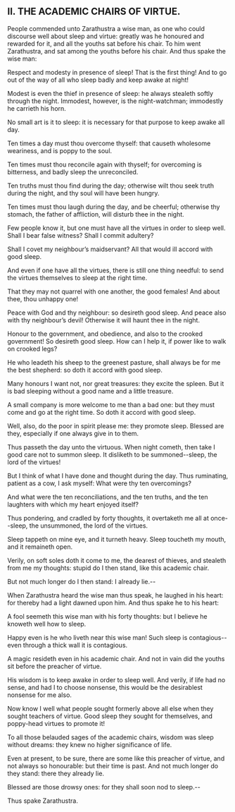 ## II. THE ACADEMIC CHAIRS OF VIRTUE.

People commended unto Zarathustra a wise man, as one who could discourse
well about sleep and virtue: greatly was he honoured and rewarded for
it, and all the youths sat before his chair. To him went Zarathustra,
and sat among the youths before his chair. And thus spake the wise man:

Respect and modesty in presence of sleep! That is the first thing! And
to go out of the way of all who sleep badly and keep awake at night!

Modest is even the thief in presence of sleep: he always stealeth softly
through the night. Immodest, however, is the night-watchman; immodestly
he carrieth his horn.

No small art is it to sleep: it is necessary for that purpose to keep
awake all day.

Ten times a day must thou overcome thyself: that causeth wholesome
weariness, and is poppy to the soul.

Ten times must thou reconcile again with thyself; for overcoming is
bitterness, and badly sleep the unreconciled.

Ten truths must thou find during the day; otherwise wilt thou seek truth
during the night, and thy soul will have been hungry.

Ten times must thou laugh during the day, and be cheerful; otherwise thy
stomach, the father of affliction, will disturb thee in the night.

Few people know it, but one must have all the virtues in order to sleep
well. Shall I bear false witness? Shall I commit adultery?

Shall I covet my neighbour’s maidservant? All that would ill accord with
good sleep.

And even if one have all the virtues, there is still one thing needful:
to send the virtues themselves to sleep at the right time.

That they may not quarrel with one another, the good females! And about
thee, thou unhappy one!

Peace with God and thy neighbour: so desireth good sleep. And peace also
with thy neighbour’s devil! Otherwise it will haunt thee in the night.

Honour to the government, and obedience, and also to the crooked
government! So desireth good sleep. How can I help it, if power like to
walk on crooked legs?

He who leadeth his sheep to the greenest pasture, shall always be for me
the best shepherd: so doth it accord with good sleep.

Many honours I want not, nor great treasures: they excite the spleen.
But it is bad sleeping without a good name and a little treasure.

A small company is more welcome to me than a bad one: but they must come
and go at the right time. So doth it accord with good sleep.

Well, also, do the poor in spirit please me: they promote sleep. Blessed
are they, especially if one always give in to them.

Thus passeth the day unto the virtuous. When night cometh, then take I
good care not to summon sleep. It disliketh to be summoned--sleep, the
lord of the virtues!

But I think of what I have done and thought during the day. Thus
ruminating, patient as a cow, I ask myself: What were thy ten
overcomings?

And what were the ten reconciliations, and the ten truths, and the ten
laughters with which my heart enjoyed itself?

Thus pondering, and cradled by forty thoughts, it overtaketh me all at
once--sleep, the unsummoned, the lord of the virtues.

Sleep tappeth on mine eye, and it turneth heavy. Sleep toucheth my
mouth, and it remaineth open.

Verily, on soft soles doth it come to me, the dearest of thieves, and
stealeth from me my thoughts: stupid do I then stand, like this academic
chair.

But not much longer do I then stand: I already lie.--

When Zarathustra heard the wise man thus speak, he laughed in his heart:
for thereby had a light dawned upon him. And thus spake he to his heart:

A fool seemeth this wise man with his forty thoughts: but I believe he
knoweth well how to sleep.

Happy even is he who liveth near this wise man! Such sleep is
contagious--even through a thick wall it is contagious.

A magic resideth even in his academic chair. And not in vain did the
youths sit before the preacher of virtue.

His wisdom is to keep awake in order to sleep well. And verily, if
life had no sense, and had I to choose nonsense, this would be the
desirablest nonsense for me also.

Now know I well what people sought formerly above all else when they
sought teachers of virtue. Good sleep they sought for themselves, and
poppy-head virtues to promote it!

To all those belauded sages of the academic chairs, wisdom was sleep
without dreams: they knew no higher significance of life.

Even at present, to be sure, there are some like this preacher of
virtue, and not always so honourable: but their time is past. And not
much longer do they stand: there they already lie.

Blessed are those drowsy ones: for they shall soon nod to sleep.--

Thus spake Zarathustra.




